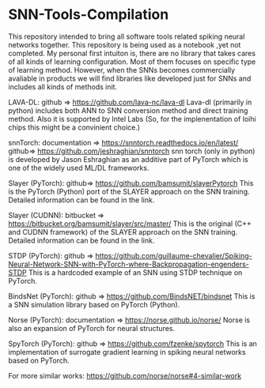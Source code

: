 # SNN-Tools-Compilation
This repository intended to bring all software tools related spiking neural networks together.
This repository is being used as a notebook ,yet not completed. My personal first intuiton is, there are no library that takes cares of all kinds of learning configuration. Most of them focuses on specific type of learning method. However, when the SNNs becomes commercially avaliable in products we will find libraries like developed just for SNNs and includes all kinds of methods init.

LAVA-DL: github => https://github.com/lava-nc/lava-dl
Lava-dl (primarily in python) includes both ANN to SNN conversion method and direct training method. Also it is supported by Intel Labs (So, for the implenentation of loihi chips this might be a convinient choice.)

snnTorch: documentation => https://snntorch.readthedocs.io/en/latest/ github=> https://github.com/jeshraghian/snntorch
snn torch (only in python) is developed by Jason Eshraghian as an additive part of PyTorch which is one of the widely used ML/DL frameworks. 

Slayer (PyTorch): github=> https://github.com/bamsumit/slayerPytorch
This is the PyTorch (Python) port of the SLAYER approach on the SNN training. Detailed information can be found in the link.

Slayer (CUDNN): bitbucket => https://bitbucket.org/bamsumit/slayer/src/master/
This is the original (C++ and CUDNN framework) of the SLAYER approach on the SNN training. Detailed information can be found in the link.

STDP (PyTorch): github => https://github.com/guillaume-chevalier/Spiking-Neural-Network-SNN-with-PyTorch-where-Backpropagation-engenders-STDP
This is a hardcoded example of an SNN using STDP technique on PyTorch.

BindsNet (PyTorch): github => https://github.com/BindsNET/bindsnet
This is a SNN simulation library based on PyTorch (Python).

Norse (PyTorch): documentation => https://norse.github.io/norse/
Norse is also an expansion of PyTorch for neural structures.

SpyTorch (PyTorch): github => https://github.com/fzenke/spytorch
This is an implementation of surrogate gradient learning in spiking neural networks based on PyTorch.

For more similar works: https://github.com/norse/norse#4-similar-work
